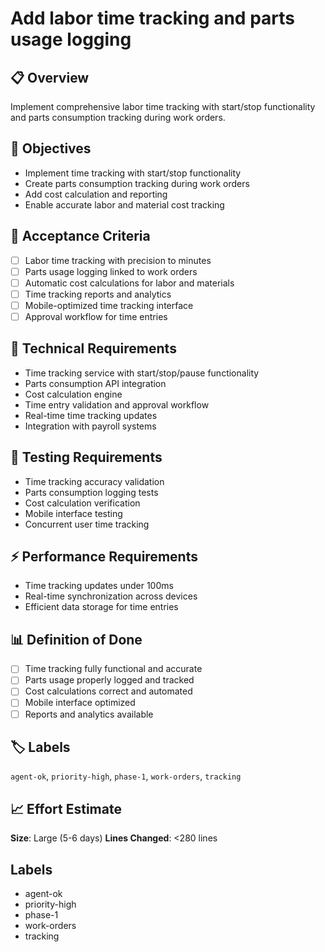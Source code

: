 # Add labor time tracking and parts usage logging

## 📋 Overview

Implement comprehensive labor time tracking with start/stop functionality and
parts consumption tracking during work orders.

## 🎯 Objectives

- Implement time tracking with start/stop functionality
- Create parts consumption tracking during work orders
- Add cost calculation and reporting
- Enable accurate labor and material cost tracking

## 📝 Acceptance Criteria

- [ ] Labor time tracking with precision to minutes
- [ ] Parts usage logging linked to work orders
- [ ] Automatic cost calculations for labor and materials
- [ ] Time tracking reports and analytics
- [ ] Mobile-optimized time tracking interface
- [ ] Approval workflow for time entries

## 🔧 Technical Requirements

- Time tracking service with start/stop/pause functionality
- Parts consumption API integration
- Cost calculation engine
- Time entry validation and approval workflow
- Real-time time tracking updates
- Integration with payroll systems

## 🧪 Testing Requirements

- Time tracking accuracy validation
- Parts consumption logging tests
- Cost calculation verification
- Mobile interface testing
- Concurrent user time tracking

## ⚡ Performance Requirements

- Time tracking updates under 100ms
- Real-time synchronization across devices
- Efficient data storage for time entries

## 📊 Definition of Done

- [ ] Time tracking fully functional and accurate
- [ ] Parts usage properly logged and tracked
- [ ] Cost calculations correct and automated
- [ ] Mobile interface optimized
- [ ] Reports and analytics available

## 🏷️ Labels

`agent-ok`, `priority-high`, `phase-1`, `work-orders`, `tracking`

## 📈 Effort Estimate

**Size**: Large (5-6 days) **Lines Changed**: <280 lines

## Labels

- agent-ok
- priority-high
- phase-1
- work-orders
- tracking
